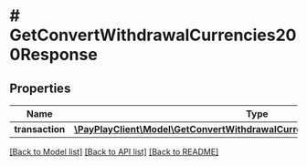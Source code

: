 # # GetConvertWithdrawalCurrencies200Response

## Properties

Name | Type | Description | Notes
------------ | ------------- | ------------- | -------------
**transaction** | [**\PayPlayClient\Model\GetConvertWithdrawalCurrencies200ResponseTransaction**](GetConvertWithdrawalCurrencies200ResponseTransaction.md) |  |

[[Back to Model list]](../../README.md#models) [[Back to API list]](../../README.md#endpoints) [[Back to README]](../../README.md)

